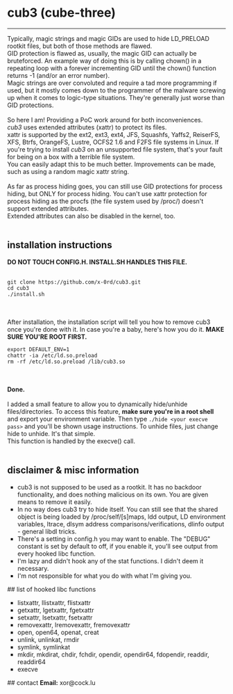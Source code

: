 # cub3 (cube-three) 
<hr>
Typically, magic strings and magic GIDs are used to hide LD_PRELOAD rootkit files, but both of those methods are flawed.</br>
GID protection is flawed as, usually, the magic GID can actually be bruteforced. An example way of doing this is by calling chown() in a repeating loop with a forever incrementing GID until the chown() function returns -1 (and/or an error number).</br>
Magic strings are over convoluted and require a tad more programming if used, but it mostly comes down to the programmer of the malware screwing up when it comes to logic-type situations. They're generally just worse than GID protections.</br></br>
So here I am! Providing a PoC work around for both inconveniences. </br>
<i>cub3</i> uses extended attributes (xattr) to protect its files.</br>
xattr is supported by the ext2, ext3, ext4, JFS, Squashfs, Yaffs2, ReiserFS, XFS, Btrfs, OrangeFS, Lustre, OCFS2 1.6 and F2FS file systems in Linux. If you're trying to install <i>cub3</i> on an unsupported file system, that's your fault for being on a box with a terrible file system.</br>
You can easily adapt this to be much better. Improvements can be made, such as using a random magic xattr string.</br></br>
As far as process hiding goes, you can still use GID protections for process hiding, but ONLY for process hiding. You can't use xattr protection for process hiding as the procfs (the file system used by /proc/) doesn't support extended attributes.</br>
Extended attributes can also be disabled in the kernel, too.</br></br>

## installation instructions

<b>DO NOT TOUCH CONFIG.H. INSTALL.SH HANDLES THIS FILE.</b></br>
</br>
```
git clone https://github.com/x-0rd/cub3.git
cd cub3
./install.sh
```
</br></br>
After installation, the installation script will tell you how to remove cub3 once you're done with it. In case you're a baby, here's how you do it. <b>MAKE SURE YOU'RE ROOT FIRST.</b></br>
```
export DEFAULT_ENV=1
chattr -ia /etc/ld.so.preload
rm -rf /etc/ld.so.preload /lib/cub3.so
```
</br></br><b>Done.</b></br></br>
I added a small feature to allow you to dynamically hide/unhide files/directories. To access this feature, <b>make sure you're in a root shell</b> and export your environment variable. Then type `./hide <your execve pass>` and you'll be shown usage instructions. To unhide files, just change hide to unhide. It's that simple.</br>
This function is handled by the execve() call.</br></br>
## disclaimer & misc information
<ul>
<li type="square">cub3 is not supposed to be used as a rootkit. It has no backdoor functionality, and does nothing malicious on its own. You are given means to remove it easily.</li>
<li type="square">In no way does cub3 try to hide itself. You can still see that the shared object is being loaded by /proc/self/[s]maps, ldd output, LD environment variables, ltrace, dlsym address comparisons/verifications, dlinfo output - general libdl tricks.</li>
<li type="square">There's a setting in config.h you may want to enable. The "DEBUG" constant is set by default to off, if you enable it, you'll see output from every hooked libc function.</li>
<li type="square">I'm lazy and didn't hook any of the stat functions. I didn't deem it necessary.</li>
<li type="square">I'm not responsible for what you do with what I'm giving you.</li>
</ul>
## list of hooked libc functions
<ul>
<li type="square">listxattr, llistxattr, flistxattr</li>
<li type="square">getxattr, lgetxattr, fgetxattr</li>
<li type="square">setxattr, lsetxattr, fsetxattr</li>
<li type="square">removexattr, lremovexattr, fremovexattr</li>
<li type="square">open, open64, openat, creat</li>
<li type="square">unlink, unlinkat, rmdir</li>
<li type="square">symlink, symlinkat</li>
<li type="square">mkdir, mkdirat, chdir, fchdir, opendir, opendir64, fdopendir, readdir, readdir64</li>
<li type="square">execve</li>
</ul>
## contact
<b>Email:</b> xor@cock.lu
